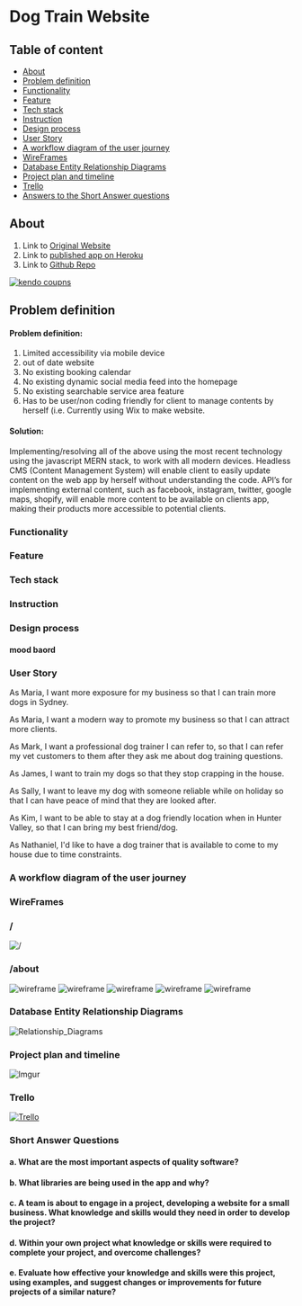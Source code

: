 # Dog Train Website
## Table of content
* [About](#about)
* [Problem definition](#problem-definition)
* [Functionality](#functionality)
* [Feature](#feature)
* [Tech stack](#tech-stack)
* [Instruction](#instruction)
* [Design process](#design-process)
* [User Story](#user-story)
* [A workflow diagram of the user journey](#a-workflow-diagram-of-the-user-journey)
* [WireFrames](#wireframes)
* [Database Entity Relationship Diagrams](#database-entity-relationship-diagrams)
* [Project plan and timeline](#project-plan-and-timeline)
* [Trello](#trello)
* [Answers to the Short Answer questions](#short-answer-questions)



## About
1. Link to [Original Website](https://www.muttswithmanners.com.au/)
2. Link to [published app on Heroku](https://kendodeal.herokuapp.com/)
3. Link to [Github Repo](https://github.com/keshibat/dogtrain_react)

[![kendo coupns](https://i.imgur.com/xia7mKr.png)](https://kendodeal.herokuapp.com/)



## Problem definition

#### Problem definition:

1. Limited accessibility via mobile device
2. out of date website
3. No existing booking calendar
4. No existing dynamic social media feed into the homepage
5. No existing searchable service area feature
6. Has to be user/non coding friendly for client to manage contents by herself (i.e. Currently using Wix to make website.

#### Solution:
Implementing/resolving all of the above using the most recent technology using the javascript MERN stack, to work with all modern devices. Headless CMS (Content Management System) will enable client to easily update content on the web app by herself without understanding the code. API’s for implementing external content, such as facebook, instagram, twitter, google maps, shopify, will enable more content to be available on clients app, making their products more accessible to potential clients.


### Functionality




### Feature



### Tech stack


### Instruction


### Design process


#### mood baord



### User Story

As Maria, I want more exposure for my business so that I can train more dogs in Sydney.

As Maria, I want a modern way to promote my business so that I can attract more clients.

As Mark, I want a professional dog trainer I can refer to, so that I can refer my vet customers to them after they ask me about dog training questions.

As James, I want to train my dogs so that they stop crapping in the house.

As Sally, I want to leave my dog with someone reliable while on holiday so that I can have peace of mind that they are looked after.

As Kim, I want to be able to stay at a dog friendly location when in Hunter Valley, so that I can bring my best friend/dog.

As Nathaniel, I'd like to have a dog trainer that is available to come to my house due to time constraints.

### A workflow diagram of the user journey



### WireFrames

### /
![/](https://i.imgur.com/aJN7HMg.png)


### /about

![wireframe](https://i.imgur.com/Aebm1aJ.png)
![wireframe](https://i.imgur.com/NC6mMt0.png)
![wireframe](https://i.imgur.com/gstFrLl.png)
![wireframe](https://i.imgur.com/wC3nyt0.png)
![wireframe](https://i.imgur.com/dcRsFWF.png)



### Database Entity Relationship Diagrams

![Relationship_Diagrams](https://i.imgur.com/Zwy1ONQ.jpg)


### Project plan and timeline

![Imgur](https://i.imgur.com/dtQBljS.png)

### Trello
[![Trello](https://i.imgur.com/ulDKE97.png)](https://trello.com/b/njBkUzsO/kenjonajo)


### Short Answer Questions

#### a. What are the most important aspects of quality software?





#### b. What libraries are being used in the app and why?




#### c. A team is about to engage in a project, developing a website for a small business. What knowledge and skills would they need in order to develop the project?




#### d. Within your own project what knowledge or skills were required to complete your project, and overcome challenges?




#### e. Evaluate how effective your knowledge and skills were this project, using examples, and suggest changes or improvements for future projects of a similar nature?


[Rails]: <https://github.com/joemccann/dillinger>
[Github]: <https://github.com/>
[Trello]: <https://trello.com/>